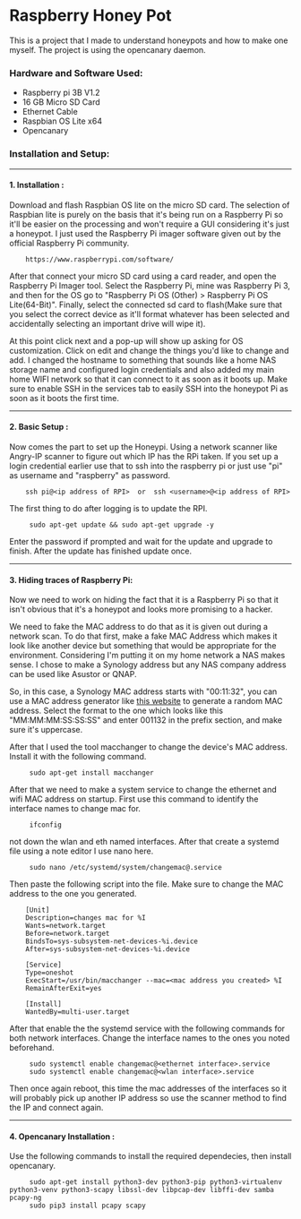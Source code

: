 # Raspberry Honey Pot

This is a project that I made to understand honeypots and how to make one myself. The project is using the opencanary daemon. 

### Hardware and Software Used:
- Raspberry pi 3B V1.2
- 16 GB Micro SD Card
- Ethernet Cable
- Raspbian OS Lite x64
- Opencanary


### Installation and Setup:

------------
#### 1. Installation :
Download and flash Raspbian OS lite on the micro SD card. The selection of Raspbian lite is purely on the basis that it's being run on a Raspberry Pi so it'll be easier on the processing and won't require a GUI considering it's just a honeypot. I just used the Raspberry Pi imager software given out by the official Raspberry Pi community. 

		https://www.raspberrypi.com/software/

  After that connect your micro SD card using a card reader, and open the Raspberry Pi Imager tool.
  Select the Raspberry Pi, mine was Raspberry Pi 3, and then for the OS go to "Raspberry Pi OS (Other) >    Raspberry Pi OS Lite(64-Bit)". Finally, select the connected sd card to flash(Make sure that you   select the correct device as it'll format whatever has been selected and accidentally selecting an important drive will wipe it).
 
  At this point click next and a pop-up will show up asking for OS customization. Click on edit and   change the things you'd like to change and add. I changed the hostname to something that sounds like a home NAS storage name and configured login credentials and also added my main home WIFI network so that it can connect to it as soon as it boots up.  Make sure to enable SSH in the services tab to easily SSH into the honeypot Pi as soon as it boots the first time.

------------
#### 2. Basic Setup :
Now comes the part to set up the Honeypi. Using a network scanner like Angry-IP scanner to figure out which IP has the RPi taken. If you set up a login credential earlier use that to ssh into the raspberry pi or just use "pi" as username and "raspberry" as password.

		ssh pi@<ip address of RPI>  or  ssh <username>@<ip address of RPI>

 The first thing to do after logging is to update the RPI.
 
 		 sudo apt-get update && sudo apt-get upgrade -y

Enter the password if prompted and wait for the update and upgrade to finish. After the update has finished update once.

------------
#### 3. Hiding traces of Raspberry Pi:
Now we need to work on hiding the fact that it is a Raspberry Pi  so that it isn't obvious that it's a honeypot and looks more promising to a hacker.

We need to fake the MAC address to do that as it is given out during a network scan. To do that first, make a fake MAC Address which makes it look like another device but something that would be appropriate for the environment. Considering I'm putting it on my home network a NAS makes sense. I chose to make a Synology address but any NAS company address can be used like Asustor or QNAP. 

So, in this case, a Synology MAC address starts with "00:11:32", you can use a MAC address generator like [this website](https://miniwebtool.com/mac-address-generator/ "this website") to generate a random MAC address. 
Select the format to the one which looks like this "MM:MM:MM:SS:SS:SS" and enter 001132 in the prefix section, and make sure it's uppercase.

After that I used the tool macchanger to change the device's MAC address. Install it with the following command.

		 sudo apt-get install macchanger

After that we need to make a system service to change the ethernet and wifi MAC address on startup. 
First use this command to identify the interface names to change mac for. 

		 ifconfig

not down the wlan and eth named interfaces. After that create a systemd file using a note editor I use nano here. 

		 sudo nano /etc/systemd/system/changemac@.service

Then paste the following script into the file. Make sure to change the MAC address to the one you generated.

		[Unit]
		Description=changes mac for %I
		Wants=network.target
		Before=network.target
		BindsTo=sys-subsystem-net-devices-%i.device
		After=sys-subsystem-net-devices-%i.device
		
		[Service]
		Type=oneshot
		ExecStart=/usr/bin/macchanger --mac=<mac address you created> %I
		RemainAfterExit=yes
		
		[Install]
		WantedBy=multi-user.target

After that enable the the systemd service with the following commands for both network interfaces.
Change the interface names to the ones you noted beforehand.

		 sudo systemctl enable changemac@<ethernet interface>.service
		 sudo systemctl enable changemac@<wlan interface>.service

Then once again reboot, this time the mac addresses of the interfaces so it will probably pick up another IP address so use the scanner method to find the IP and connect again.

------------

#### 4. Opencanary Installation :

Use the following commands to install the required dependecies, then install opencanary.

		 sudo apt-get install python3-dev python3-pip python3-virtualenv python3-venv python3-scapy libssl-dev libpcap-dev libffi-dev samba pcapy-ng
		 sudo pip3 install pcapy scapy
